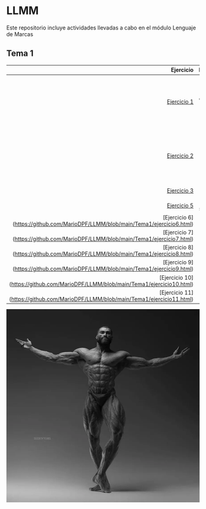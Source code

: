 # LLMM
Este repositorio incluye actividades llevadas a cabo en el módulo Lenguaje de Marcas


## Tema 1
| **Ejercicio** | **Descripción** |
|---------:|:-----:|
| [Ejercicio 1](https://github.com/MarioDPF/LLMM/blob/main/Tema1/Ej1pagina.html) | página web sencilla con un encabezado h1 y un pequeño párrafo de texto |
| [Ejercicio 2](https://github.com/MarioDPF/LLMM/blob/main/Tema1/Ej2LibrosXml.xml) | documento xml con información sobre un par de libros de una biblioteca |
| [Ejercicio 3](https://github.com/MarioDPF/LLMM/blob/main/Tema1/Ej3svg.html) | ¿Qué es SVG? |
| [Ejercicio 5](https://github.com/MarioDPF/LLMM/blob/main/Tema1/Ejercicio5.html) | Etiquetas strong y cite |
| [Ejercicio 6] (https://github.com/MarioDPF/LLMM/blob/main/Tema1/ejercicio6.html) |
| [Ejercicio 7] (https://github.com/MarioDPF/LLMM/blob/main/Tema1/ejercicio7.html) |
| [Ejercicio 8] (https://github.com/MarioDPF/LLMM/blob/main/Tema1/ejercicio8.html) |
| [Ejercicio 9] (https://github.com/MarioDPF/LLMM/blob/main/Tema1/ejercicio9.html) |
| [Ejercicio 10] (https://github.com/MarioDPF/LLMM/blob/main/Tema1/ejercicio10.html) |
| [Ejercicio 11] (https://github.com/MarioDPF/LLMM/blob/main/Tema1/ejercicio11.html) |

![GigaChad](51zkD7G8AEL.png)
